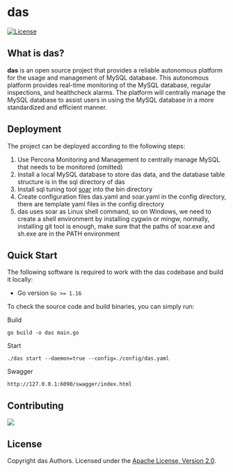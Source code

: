 # das

[![License](http://img.shields.io/:license-apache%202.0-brightgreen.svg)](http://www.apache.org/licenses/LICENSE-2.0.html)

## What is das?

**das** is an open source project that provides a reliable autonomous platform for the usage and management of MySQL database. This autonomous platform provides real-time monitoring of the MySQL database, regular inspections, and healthcheck alarms. The platform will centrally manage the MySQL database to assist users in using the MySQL database in a more standardized and efficient manner.

## Deployment

The project can be deployed according to the following steps:

1. Use Percona Monitoring and Management to centrally manage MySQL that needs to be monitored (omitted)
2. Install a local MySQL database to store das data, and the database table structure is in the sql directory of das
3. Install sql tuning tool [soar](https://github.com/XiaoMi/soar) into the bin directory
4. Create configuration files das.yaml and soar.yaml in the config directory, there are template yaml files in the config directory
5. das uses soar as Linux shell command, so on Windows, we need to create a shell environment by installing cygwin or mingw, normally, installing git tool is enough, make sure that the paths of soar.exe and sh.exe are in the PATH environment

## Quick Start

The following software is required to work with the das codebase and build it locally:

-  Go version `Go >= 1.16`

To check the source code and build binaries, you can simply run:

Build
```
go build -o das main.go
```

Start
```
./das start --daemon=true --config=./config/das.yaml
```

Swagger
```
http://127.0.0.1:6090/swagger/index.html
```

## Contributing

<a href="https://github.com/romberli/das/graphs/contributors">
  <img src="https://contributors-img.web.app/image?repo=romberli/das"/>
</a>

## License

Copyright das Authors.
Licensed under the [Apache License, Version 2.0](http://www.apache.org/licenses/LICENSE-2.0).

